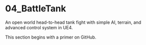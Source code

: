 # 04_BattleTank
An open world head-to-head tank fight with simple AI, terrain, and advanced control system in UE4.

This section begins with a primer on GitHub.
